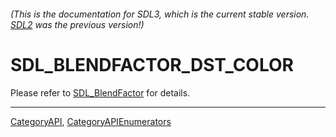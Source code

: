 ###### (This is the documentation for SDL3, which is the current stable version. [SDL2](https://wiki.libsdl.org/SDL2/) was the previous version!)
# SDL_BLENDFACTOR_DST_COLOR

Please refer to [SDL_BlendFactor](SDL_BlendFactor) for details.

----
[CategoryAPI](CategoryAPI), [CategoryAPIEnumerators](CategoryAPIEnumerators)

